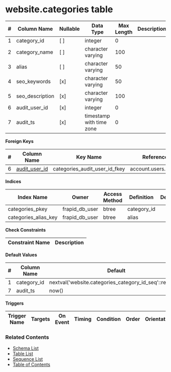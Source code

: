 # website.categories table



| # | Column Name | Nullable | Data Type | Max Length | Description |
| --- | --- | --- | --- | --- | --- |
| 1 | category_id | [ ] | integer | 0 |  |
| 2 | category_name | [ ] | character varying | 100 |  |
| 3 | alias | [ ] | character varying | 50 |  |
| 4 | seo_keywords | [x] | character varying | 50 |  |
| 5 | seo_description | [x] | character varying | 100 |  |
| 6 | audit_user_id | [x] | integer | 0 |  |
| 7 | audit_ts | [x] | timestamp with time zone | 0 |  |



**Foreign Keys**

| # | Column Name | Key Name | References |
| --- | --- | --- | --- |
| 6 | [audit_user_id](../account/users.md) | categories_audit_user_id_fkey | account.users.user_id |



**Indices**

| Index Name | Owner | Access Method | Definition | Description |
| --- | --- | --- | --- | --- |
| categories_pkey | frapid_db_user | btree | category_id |  |
| categories_alias_key | frapid_db_user | btree | alias |  |



**Check Constraints**

| Constraint Name | Description |
| --- | --- |



**Default Values**

| # | Column Name | Default |
| --- | --- | --- |
| 1 | category_id | nextval('website.categories_category_id_seq'::regclass) |
| 7 | audit_ts | now() |


**Triggers**

| Trigger Name | Targets | On Event | Timing | Condition | Order | Orientation | Description |
| --- | --- | --- | --- | --- | --- | --- | --- |


### Related Contents
* [Schema List](../../schemas.md)
* [Table List](../../tables.md)
* [Sequence List](../../sequences.md)
* [Table of Contents](../../README.md)
